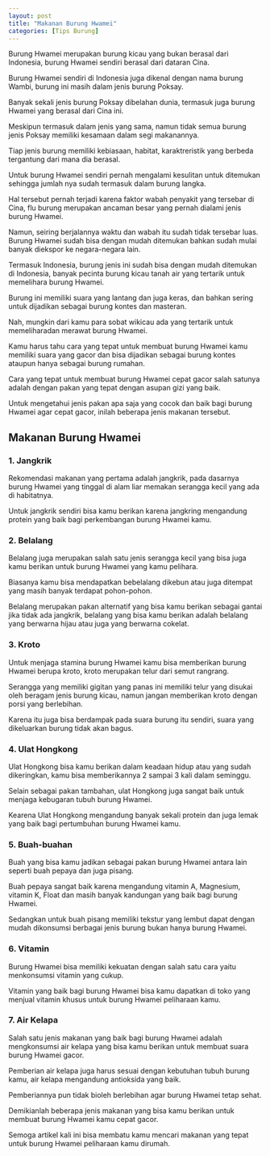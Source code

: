 ```yaml
---
layout: post
title: "Makanan Burung Hwamei"
categories: [Tips Burung]
---
```


Burung Hwamei merupakan burung kicau yang bukan berasal dari Indonesia, burung Hwamei sendiri berasal dari dataran Cina.

Burung Hwamei sendiri di Indonesia juga dikenal dengan nama burung Wambi, burung ini masih dalam jenis burung Poksay.

Banyak sekali jenis burung Poksay dibelahan dunia, termasuk juga burung Hwamei yang berasal dari Cina ini.

Meskipun termasuk dalam jenis yang sama, namun tidak semua burung jenis Poksay memiliki kesamaan dalam segi makanannya.

Tiap jenis burung memiliki kebiasaan, habitat, karaktreristik yang berbeda tergantung dari mana dia berasal.

Untuk burung Hwamei sendiri pernah mengalami kesulitan untuk ditemukan sehingga jumlah nya sudah termasuk dalam burung langka.

Hal tersebut pernah terjadi karena faktor wabah penyakit yang tersebar di Cina, flu burung merupakan ancaman besar yang pernah dialami jenis burung Hwamei.

Namun, seiring berjalannya waktu dan wabah itu sudah tidak tersebar luas. Burung Hwamei sudah bisa dengan mudah ditemukan bahkan sudah mulai banyak diekspor ke negara-negara lain.

Termasuk Indonesia, burung jenis ini sudah bisa dengan mudah ditemukan di Indonesia, banyak pecinta burung kicau tanah air yang tertarik untuk memelihara burung Hwamei.

Burung ini memiliki suara yang lantang dan juga keras, dan bahkan sering untuk dijadikan sebagai burung kontes dan masteran.

Nah, mungkin dari kamu para sobat wikicau ada yang tertarik untuk memeliharadan merawat burung Hwamei.

Kamu harus tahu cara yang tepat untuk membuat burung Hwamei kamu memiliki suara yang gacor dan bisa dijadikan sebagai burung kontes ataupun hanya sebagai burung rumahan.

Cara yang tepat untuk membuat burung Hwamei cepat gacor salah satunya adalah dengan pakan yang tepat dengan asupan gizi yang baik.

Untuk mengetahui jenis pakan apa saja yang cocok dan baik bagi burung Hwamei agar cepat gacor, inilah beberapa jenis makanan tersebut.

## Makanan Burung Hwamei

### 1. Jangkrik

Rekomendasi makanan yang pertama adalah jangkrik, pada dasarnya burung Hwamei yang tinggal di alam liar memakan serangga kecil yang ada di habitatnya.

Untuk jangkrik sendiri bisa kamu berikan karena jangkring mengandung protein yang baik bagi perkembangan burung Hwamei kamu.

### 2. Belalang

Belalang juga merupakan salah satu jenis serangga kecil yang bisa juga kamu berikan untuk burung Hwamei yang kamu pelihara.

Biasanya kamu bisa mendapatkan bebelalang dikebun atau juga ditempat yang masih banyak terdapat pohon-pohon.

Belalang merupakan pakan alternatif yang bisa kamu berikan sebagai gantai jika tidak ada jangkrik, belalang yang bisa kamu berikan adalah belalang yang berwarna hijau atau juga yang berwarna cokelat.

### 3. Kroto

Untuk menjaga stamina burung Hwamei kamu bisa memberikan burung Hwamei berupa kroto, kroto merupakan telur dari semut rangrang.

Serangga yang memiliki gigitan yang panas ini memiliki telur yang disukai oleh beragam jenis burung kicau, namun jangan memberikan kroto dengan porsi yang berlebihan.

Karena itu juga bisa berdampak pada suara burung itu sendiri, suara yang dikeluarkan burung tidak akan bagus.

### 4. Ulat Hongkong

Ulat Hongkong bisa kamu berikan dalam keadaan hidup atau yang sudah dikeringkan, kamu bisa memberikannya 2 sampai 3 kali dalam seminggu.

Selain sebagai pakan tambahan, ulat Hongkong juga sangat baik untuk menjaga kebugaran tubuh burung Hwamei.

Kearena Ulat Hongkong mengandung banyak sekali protein dan juga lemak yang baik bagi pertumbuhan burung Hwamei kamu.

### 5. Buah-buahan

Buah yang bisa kamu jadikan sebagai pakan burung Hwamei antara lain seperti buah pepaya dan juga pisang.

Buah pepaya sangat baik karena mengandung vitamin A, Magnesium, vitamin K, Float dan masih banyak kandungan yang baik bagi burung Hwamei.

Sedangkan untuk buah pisang memiliki tekstur yang lembut dapat dengan mudah dikonsumsi berbagai jenis burung bukan hanya burung Hwamei.

### 6. Vitamin

Burung Hwamei bisa memiliki kekuatan dengan salah satu cara yaitu menkonsumsi vitamin yang cukup.

Vitamin yang baik bagi burung Hwamei bisa kamu dapatkan di toko yang menjual vitamin khusus untuk burung Hwamei peliharaan kamu.

### 7. Air Kelapa

Salah satu jenis makanan yang baik bagi burung Hwamei adalah mengkonsumsi air kelapa yang bisa kamu berikan untuk membuat suara burung Hwamei gacor.

Pemberian air kelapa juga harus sesuai dengan kebutuhan tubuh burung kamu, air kelapa mengandung antioksida yang baik.

Pemberiannya pun tidak bioleh berlebihan agar burung Hwamei tetap sehat.

Demikianlah beberapa jenis makanan yang bisa kamu berikan untuk membuat burung Hwamei kamu cepat gacor.

Semoga artikel kali ini bisa membatu kamu mencari makanan yang tepat untuk burung Hwamei peliharaan kamu dirumah.